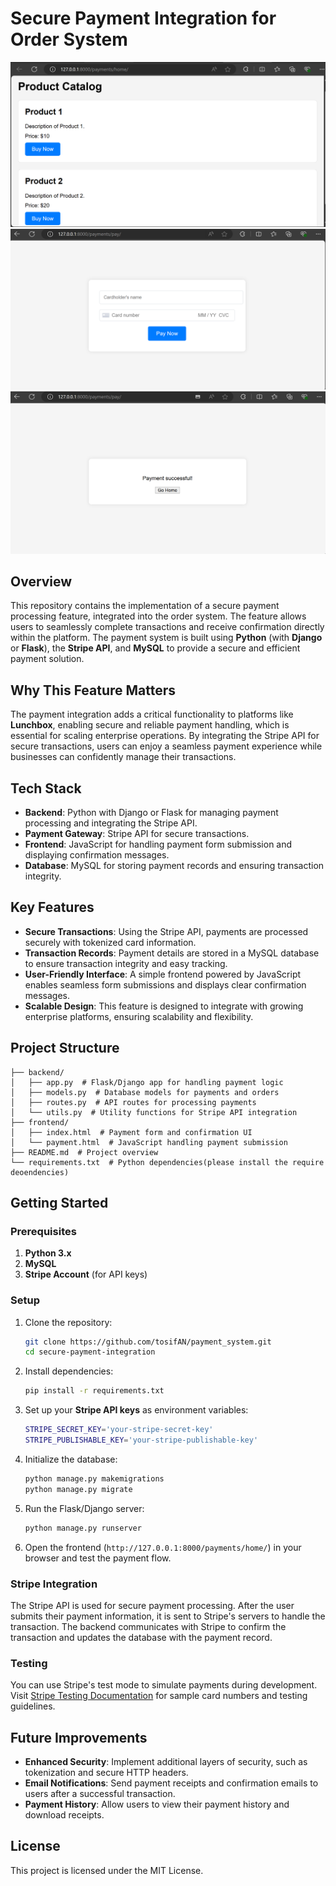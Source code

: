 
# Secure Payment Integration for Order System

![Project Image1](./img/image1.png)
![Project Image2](./img/image2.png)
![Project Image3](./img/image.png)


## Overview

This repository contains the implementation of a secure payment processing feature, integrated into the order system. The feature allows users to seamlessly complete transactions and receive confirmation directly within the platform. The payment system is built using **Python** (with **Django** or **Flask**), the **Stripe API**, and **MySQL** to provide a secure and efficient payment solution.

## Why This Feature Matters

The payment integration adds a critical functionality to platforms like **Lunchbox**, enabling secure and reliable payment handling, which is essential for scaling enterprise operations. By integrating the Stripe API for secure transactions, users can enjoy a seamless payment experience while businesses can confidently manage their transactions.

## Tech Stack

- **Backend**: Python with Django or Flask for managing payment processing and integrating the Stripe API.
- **Payment Gateway**: Stripe API for secure transactions.
- **Frontend**: JavaScript for handling payment form submission and displaying confirmation messages.
- **Database**: MySQL for storing payment records and ensuring transaction integrity.

## Key Features

- **Secure Transactions**: Using the Stripe API, payments are processed securely with tokenized card information.
- **Transaction Records**: Payment details are stored in a MySQL database to ensure transaction integrity and easy tracking.
- **User-Friendly Interface**: A simple frontend powered by JavaScript enables seamless form submissions and displays clear confirmation messages.
- **Scalable Design**: This feature is designed to integrate with growing enterprise platforms, ensuring scalability and flexibility.

## Project Structure

```
├── backend/
│   ├── app.py  # Flask/Django app for handling payment logic
│   ├── models.py  # Database models for payments and orders
│   ├── routes.py  # API routes for processing payments
│   └── utils.py  # Utility functions for Stripe API integration
├── frontend/
│   ├── index.html  # Payment form and confirmation UI
│   └── payment.html  # JavaScript handling payment submission
├── README.md  # Project overview
└── requirements.txt  # Python dependencies(please install the require deoendencies)
```

## Getting Started

### Prerequisites

1. **Python 3.x**
2. **MySQL**
3. **Stripe Account** (for API keys)

### Setup

1. Clone the repository:
   ```bash
   git clone https://github.com/tosifAN/payment_system.git
   cd secure-payment-integration
   ```

2. Install dependencies:
   ```bash
   pip install -r requirements.txt
   ```

3. Set up your **Stripe API keys** as environment variables:
   ```bash
   STRIPE_SECRET_KEY='your-stripe-secret-key'
   STRIPE_PUBLISHABLE_KEY='your-stripe-publishable-key'
   ```

4. Initialize the database:
   ```bash
   python manage.py makemigrations
   python manage.py migrate
   ```

5. Run the Flask/Django server:
   ```bash
   python manage.py runserver
   ```

6. Open the frontend (`http://127.0.0.1:8000/payments/home/`) in your browser and test the payment flow.

### Stripe Integration

The Stripe API is used for secure payment processing. After the user submits their payment information, it is sent to Stripe's servers to handle the transaction. The backend communicates with Stripe to confirm the transaction and updates the database with the payment record.

### Testing

You can use Stripe's test mode to simulate payments during development. Visit [Stripe Testing Documentation](https://stripe.com/docs/testing) for sample card numbers and testing guidelines.

## Future Improvements

- **Enhanced Security**: Implement additional layers of security, such as tokenization and secure HTTP headers.
- **Email Notifications**: Send payment receipts and confirmation emails to users after a successful transaction.
- **Payment History**: Allow users to view their payment history and download receipts.

## License

This project is licensed under the MIT License.
